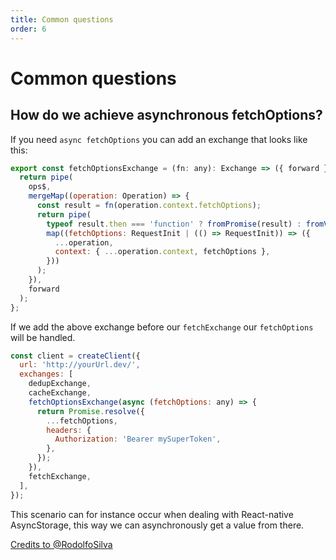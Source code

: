 ```yaml
---
title: Common questions
order: 6
---
```


# Common questions

## How do we achieve asynchronous fetchOptions?

If you need `async fetchOptions` you can add an exchange that looks like this:

```js
export const fetchOptionsExchange = (fn: any): Exchange => ({ forward }) => ops$ => {
  return pipe(
    ops$,
    mergeMap((operation: Operation) => {
      const result = fn(operation.context.fetchOptions);
      return pipe(
        typeof result.then === 'function' ? fromPromise(result) : fromValue(result),
        map((fetchOptions: RequestInit | (() => RequestInit)) => ({
          ...operation,
          context: { ...operation.context, fetchOptions },
        }))
      );
    }),
    forward
  );
};
```

If we add the above exchange before our `fetchExchange` our `fetchOptions` will be handled.

```js
const client = createClient({
  url: 'http://yourUrl.dev/',
  exchanges: [
    dedupExchange,
    cacheExchange,
    fetchOptionsExchange(async (fetchOptions: any) => {
      return Promise.resolve({
        ...fetchOptions,
        headers: {
          Authorization: 'Bearer mySuperToken',
        },
      });
    }),
    fetchExchange,
  ],
});
```

This scenario can for instance occur when dealing with React-native AsyncStorage, this way we can
asynchronously get a value from there.

[Credits to @RodolfoSilva](https://github.com/FormidableLabs/urql/issues/234#issuecomment-602305153)
